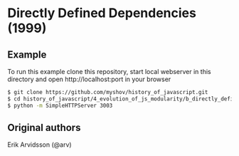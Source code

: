# Directly Defined Dependencies (1999)

## Example

To run this example clone this repository, start local webserver in this directory and open http://localhost:port in your browser

```bash
$ git clone https://github.com/myshov/history_of_javascript.git
$ cd history_of_javascript/4_evolution_of_js_modularity/b_directly_defined_dependencies_1999/
$ python -m SimpleHTTPServer 3003
```

## Original authors

Erik Arvidsson (@arv)
